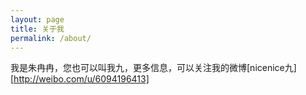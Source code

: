```yaml
---
layout: page
title: 关于我
permalink: /about/
---
```


我是朱冉冉，您也可以叫我九，更多信息，可以关注我的微博[nicenice九][http://weibo.com/u/6094196413]

